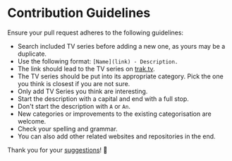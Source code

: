 # Contribution Guidelines
Ensure your pull request adheres to the following guidelines:
- Search included TV series before adding a new one, as yours may be a duplicate.
- Use the following format: `[Name](link) - Description.`
- The link should lead to the TV series on [trak.tv](https://trakt.tv).
- The TV series should be put into its appropriate category. Pick the one you think is closest if you are not sure.
- Only add TV Series you think are interesting.
- Start the description with a capital and end with a full stop.
- Don't start the description with `A` or `An`.
- New categories or improvements to the existing categorisation are welcome.
- Check your spelling and grammar.
- You can also add other related websites and repositories in the end.

Thank you for your [suggestions](https://github.com/learn-anything/tv-series/edit/master/readme.md)! 💜